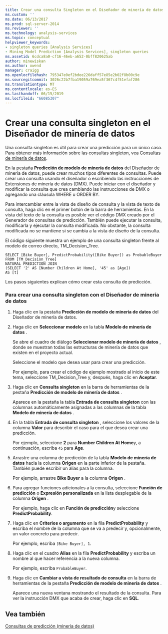```yaml
---
title: Crear una consulta Singleton en el Diseñador de minería de datos | Microsoft Docs
ms.custom: ''
ms.date: 06/13/2017
ms.prod: sql-server-2014
ms.reviewer: ''
ms.technology: analysis-services
ms.topic: conceptual
helpviewer_keywords:
- singleton queries [Analysis Services]
- Mining Model Prediction [Analysis Services], singleton queries
ms.assetid: 6cdca8a0-cf16-46eb-a652-0bff820625ab
author: minewiskan
ms.author: owend
manager: craigg
ms.openlocfilehash: 795347e0ef2bdee226daff57e85e2b02f8b00c9e
ms.sourcegitcommit: 3026c22b7fba19059a769ea5f367c4f51efaf286
ms.translationtype: MT
ms.contentlocale: es-ES
ms.lasthandoff: 06/15/2019
ms.locfileid: "66085307"
---
```

# <a name="create-a-singleton-query-in-the-data-mining-designer"></a>Crear una consulta singleton en el Diseñador de minería de datos
  Una consulta singleton es útil para crear una predicción para un único caso. Para obtener más información sobre las consultas singleton, vea [Consultas de minería de datos](data-mining-queries.md).  
  
 En la pestaña **Predicción de modelo de minería de datos** del Diseñador de minería de datos, puede crear muchos tipos diferentes de consultas. Puede crear una consulta usando el diseñador o escribiendo las instrucciones de Extensiones de minería de datos (DMX). Puede iniciar con el diseñador y modificar la consulta que crea cambiando las instrucciones de DMX o agregando una cláusula WHERE u ORDER BY.  
  
 Para intercambiar entre la vista de diseño de consulta y la vista de texto de consulta, haga clic en el primer botón de la barra de herramientas. En la vista del texto de la consulta es posible ver el código DMX creado por el Generador de consultas de predicción. También puede ejecutar la consulta, modificarla y ejecutar la consulta modificada. No obstante, la consulta modificada no se mantiene si se cambia a la vista de diseño de la consulta.  
  
 El código siguiente muestra un ejemplo de una consulta singleton frente al modelo de correo directo, TM_Decision_Tree.  
  
```  
SELECT [Bike Buyer], PredictProbability([Bike Buyer]) as ProbableBuyer  
FROM [TM_Decision_Tree]  
NATURAL PREDICTION JOIN  
(SELECT '2' AS [Number Children At Home], '45' as [Age])  
AS [t]  
```  
  
 Los pasos siguientes explican cómo crear esta consulta de predicción.  
  
### <a name="to-create-a-singleton-query-by-using-the-data-mining-designer"></a>Para crear una consulta singleton con el Diseñador de minería de datos  
  
1.  Haga clic en la pestaña **Predicción de modelo de minería de datos** del Diseñador de minería de datos.  
  
2.  Haga clic en **Seleccionar modelo** en la tabla **Modelo de minería de datos** .  
  
     Se abre el cuadro de diálogo **Seleccionar modelo de minería de datos** , donde se muestran todas las estructuras de minería de datos que existen en el proyecto actual.  
  
     Seleccione el modelo que desea usar para crear una predicción.  
  
     Por ejemplo, para crear el código de ejemplo mostrado al inicio de este tema, seleccione TM_Decision_Tree y, después, haga clic en **Aceptar**.  
  
3.  Haga clic en **Consulta singleton** en la barra de herramientas de la pestaña **Predicción de modelo de minería de datos** .  
  
     Aparece en la pestaña la tabla **Entrada de consulta singleton** con las columnas automáticamente asignadas a las columnas de la tabla **Modelo de minería de datos** .  
  
4.  En la tabla **Entrada de consulta singleton** , seleccione los valores de la columna **Valor** para describir el caso para el que desea crear una predicción.  
  
     Por ejemplo, seleccione **2** para **Number Children At Home**y, a continuación, escriba `45` para **Age**.  
  
5.  Arrastre una columna de predicción de la tabla **Modelo de minería de datos** hacia la columna **Origen** en la parte inferior de la pestaña. También puede escribir un alias para la columna.  
  
     Por ejemplo, arrastre **Bike Buyer** a la columna **Origen** .  
  
6.  Para agregar funciones adicionales a la consulta, seleccione **Función de predicción** o **Expresión personalizada** en la lista desplegable de la columna **Origen** .  
  
     Por ejemplo, haga clic en **Función de predicción**y seleccione **PredictProbability**.  
  
7.  Haga clic en **Criterios o argumento** en la fila **PredictProbability** y escriba el nombre de la columna que se va a predecir y, opcionalmente, un valor concreto para predecir.  
  
     Por ejemplo, escriba `[Bike Buyer], 1`.  
  
8.  Haga clic en el cuadro **Alias** en la fila **PredictProbability** y escriba un nombre al que hacer referencia a la nueva columna.  
  
     Por ejemplo, escriba `ProbableBuyer`.  
  
9. Haga clic en **Cambiar a vista de resultado de consulta** en la barra de herramientas de la pestaña **Predicción de modelo de minería de datos** .  
  
     Aparece una nueva ventana mostrando el resultado de la consulta. Para ver la instrucción DMX que acaba de crear, haga clic en **SQL**.  
  
## <a name="see-also"></a>Vea también  
 [Consultas de predicción &#40;minería de datos&#41;](prediction-queries-data-mining.md)  
  
  
